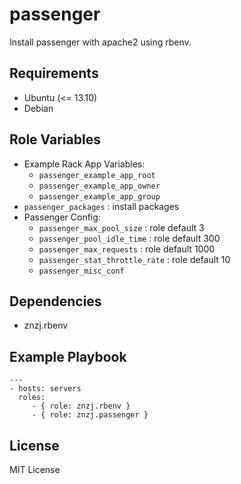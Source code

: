 # passenger

Install passenger with apache2 using rbenv.

## Requirements

- Ubuntu (<= 13.10)
- Debian

## Role Variables

- Example Rack App Variables:
  - `passenger_example_app_root`
  - `passenger_example_app_owner`
  - `passenger_example_app_group`
- `passenger_packages` : install packages
- Passenger Config:
  - `passenger_max_pool_size` : role default 3
  - `passenger_pool_idle_time` : role default 300
  - `passenger_max_requests` : role default 1000
  - `passenger_stat_throttle_rate` : role default 10
  - `passenger_misc_conf`

## Dependencies

- znzj.rbenv

## Example Playbook

    ---
    - hosts: servers
      roles:
         - { role: znzj.rbenv }
         - { role: znzj.passenger }

## License

MIT License
